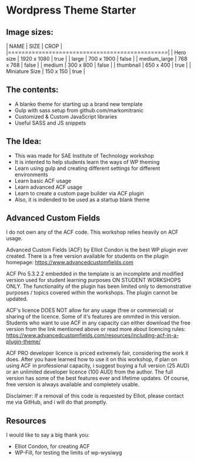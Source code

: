# Wordpress Theme Starter

## Image sizes:

|	NAME			|	SIZE		|	CROP	|
|===============================================|
|	Hero size		|	1920 x 1080	|	true	|
|	large			|	700 x 1900	|	false	|
|	medium_large	|	768 x 768	|	false	|
|	medium			|	300 x 800	|	false	|
|	thumbnail		|	650 x 400	|	true	|
|	Miniature Size	|	150 x 150	|	true	|

## The contents:

 * A blanko theme for starting up a brand new template
 * Gulp with sass setup from github.com/markomitranic
 * Customized & Custom JavaScript libraries
 * Useful SASS and JS snippets

## The Idea:

 * This was made for SAE Institute of Technology workshop
 * It is intented to help students learn the ways of WP theming
 * Learn using gulp and creating different settings for different environments
 * Learn basic ACF usage
 * Learn advanced ACF usage
 * Learn to create a custom page builder via ACF plugin
 * Also, it is indended to be used as a startup blank theme

## Advanced Custom Fields

I do not own any of the ACF code. This workshop relies heavily on ACF usage.

Advanced Custom Fields (ACF) by Elliot Condon is the best WP plugin ever created. There is a free version available for students on the plugin homepage: https://www.advancedcustomfields.com

ACF Pro 5.3.2.2 embedded in the template is an incomplete and modified version used for student learning purposes ON STUDENT WORKSHOPS ONLY. The functionality of the plugin has been limited only to demonstrative purposes / topics covered within the workshops. The plugin cannot be updated.

ACF's licence DOES NOT allow for any usage (free or commercial) or sharing of the licence. Some of it's features are ommited in this version. Students who want to use ACF in any capacity can either download the free version from the link mentioned above or read more about licencing rules: https://www.advancedcustomfields.com/resources/including-acf-in-a-plugin-theme/

ACF PRO developer licence is priced extremely fair, considering the work it does. After you have learned how to use it on this workshop, if plan on using ACF in professional capacity, i suggest buying a full version (25 AUD) or an unlimited developer licence (100 AUD) from the author. The full version has some of the best features ever and lifetime updates. Of course, free version is always available and completely usable.

Disclaimer: If a removal of this code is requested by Elliot, please contact me via GitHub, and i will do that promptly.

## Resources

I would like to say a big thank you:

* Elliot Condon, for creating ACF
* WP-Fill, for testing the limits of wp-wysiwyg